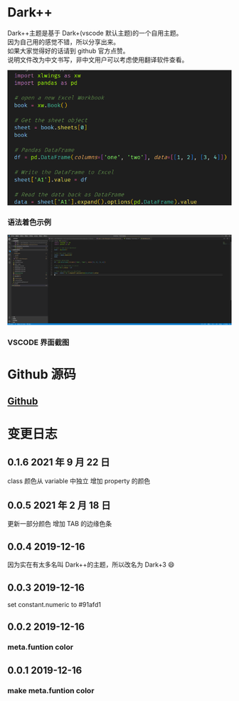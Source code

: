 # Dark++

Dark++主题是基于 Dark+(vscode 默认主题)的一个自用主题。  
因为自己用的感觉不错，所以分享出来。  
如果大家觉得好的话请到 github 官方点赞。  
说明文件改为中文书写，非中文用户可以考虑使用翻译软件查看。

![截图](https://github.com/codetin/DarkPlusPlus/blob/master/darkplusplus/screencap.png?raw=true)

### 语法着色示例

![截图](https://github.com/codetin/DarkPlusPlus/blob/master/darkplusplus/screencap2.png?raw=true)

### VSCODE 界面截图

# Github 源码

## [Github](https://github.com/codetin/DarkPlusPlus.git)

# 变更日志

## 0.1.6 2021 年 9 月 22 日

class 颜色从 variable 中独立
增加 property 的颜色

## 0.0.5 2021 年 2 月 18 日

更新一部分颜色
增加 TAB 的边缘色条

## 0.0.4 2019-12-16

因为实在有太多名叫 Dark++的主题，所以改名为 Dark+3 😄

## 0.0.3 2019-12-16

set constant.numeric to #91afd1

## 0.0.2 2019-12-16

### meta.funtion color

## 0.0.1 2019-12-16

### make meta.funtion color
